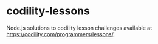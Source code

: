 # codility-lessons
Node.js solutions to codility lesson challenges available at https://codility.com/programmers/lessons/.
